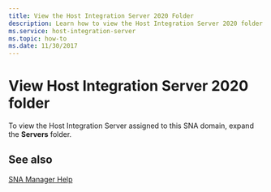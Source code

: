 ```yaml
---
title: View the Host Integration Server 2020 Folder
description: Learn how to view the Host Integration Server 2020 folder assigned to an SNA domain.
ms.service: host-integration-server
ms.topic: how-to
ms.date: 11/30/2017
---
```


# View Host Integration Server 2020 folder

To view the Host Integration Server assigned to this SNA domain, expand the **Servers** folder.

## See also

[SNA Manager Help](../core/sna-manager-help1.md)
